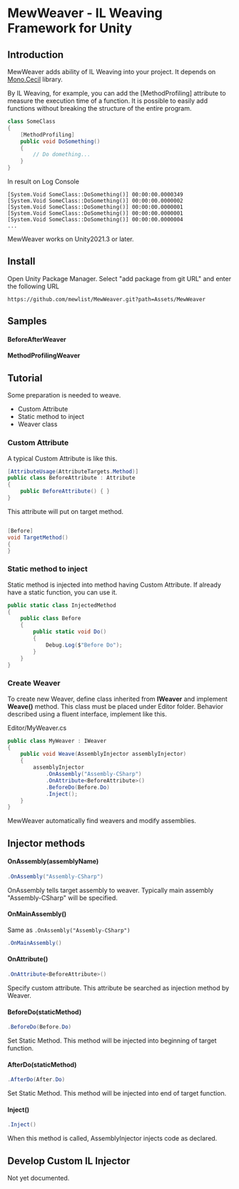 MewWeaver - IL Weaving Framework for Unity
===

Introduction
--

MewWeaver adds ability of IL Weaving into your project. 
It depends on [Mono.Cecil](https://www.mono-project.com/docs/tools+libraries/libraries/Mono.Cecil/) library.

By IL Weaving, for example, you can add the [MethodProfiling] attribute to measure the execution time of a function.
It is possible to easily add functions without breaking the structure of the entire program.

```csharp
class SomeClass
{
    [MethodProfiling]
    public void DoSomething()
    {
        // Do domething...
    }
}
```

In result on Log Console

```shell
[System.Void SomeClass::DoSomething()] 00:00:00.0000349
[System.Void SomeClass::DoSomething()] 00:00:00.0000002
[System.Void SomeClass::DoSomething()] 00:00:00.0000001
[System.Void SomeClass::DoSomething()] 00:00:00.0000001
[System.Void SomeClass::DoSomething()] 00:00:00.0000004
...
```

MewWeaver works on Unity2021.3 or later.

Install
--

Open Unity Package Manager.
Select "add package from git URL" and enter the following URL
```
https://github.com/mewlist/MewWeaver.git?path=Assets/MewWeaver
```

Samples
--

#### BeforeAfterWeaver

#### MethodProfilingWeaver


Tutorial
--

Some preparation is needed to weave.

* Custom Attribute
* Static method to inject
* Weaver class

### Custom Attribute

A typical Custom Attribute is like this.

```csharp
[AttributeUsage(AttributeTargets.Method)] 
public class BeforeAttribute : Attribute
{
    public BeforeAttribute() { } 
}
```

This attribute will put on target method.

```csharp

[Before]
void TargetMethod()
{
}
```

### Static method to inject

Static method is injected into method having Custom Attribute. 
If already have a static function, you can use it.

```csharp
public static class InjectedMethod
{
    public class Before
    {
        public static void Do()
        {
            Debug.Log($"Before Do");
        }
    }
}

```

### Create Weaver

To create new Weaver, define class inherited from **IWeaver** and implement **Weave()** method. This class must be placed under Editor folder.
Behavior described using a fluent interface, implement like this.

Editor/MyWeaver.cs
```csharp
public class MyWeaver : IWeaver
{
    public void Weave(AssemblyInjector assemblyInjector)
    {
        assemblyInjector
            .OnAssembly("Assembly-CSharp")
            .OnAttribute<BeforeAttribute>()
            .BeforeDo(Before.Do)
            .Inject();
    }
}
```

MewWeaver automatically find weavers and modify assemblies.




Injector methods
--

#### OnAssembly(assemblyName)

```csharp
.OnAssembly("Assembly-CSharp")
```

OnAssembly tells target assembly to weaver. Typically main assembly "Assembly-CSharp" will be specified.

#### OnMainAssembly()

Same as ```.OnAssembly("Assembly-CSharp")```

```csharp
.OnMainAssembly()
```

#### OnAttribute<T>()

```csharp
.OnAttribute<BeforeAttribute>()
```

Specify custom attribute. This attribute be searched as injection method by Weaver.

#### BeforeDo(staticMethod)

```csharp
.BeforeDo(Before.Do)
```

Set Static Method. This method will be injected into beginning of target function.

#### AfterDo(staticMethod)

```csharp
.AfterDo(After.Do)
```

Set Static Method. This method will be injected into end of target function.

#### Inject()

```csharp
.Inject()
```

When this method is called, AssemblyInjector injects code as declared.


Develop Custom IL Injector
--

Not yet documented.
